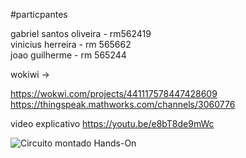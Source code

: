 #particpantes

gabriel santos oliveira - rm562419  
vinicius herreira - rm 565662  
joao guilherme - rm 565244

wokiwi ->  

https://wokwi.com/projects/441117578447428609   
https://thingspeak.mathworks.com/channels/3060776

video explicativo
https://youtu.be/e8bT8de9mWc

![Circuito montado Hands-On]([https://i.ibb.co/hRcF5J8c/31742718-a038-4fde-bbd3-96cfaae495c4.jpg](https://i.ibb.co/2YnSdd1r/IMG-7226.jpg))


